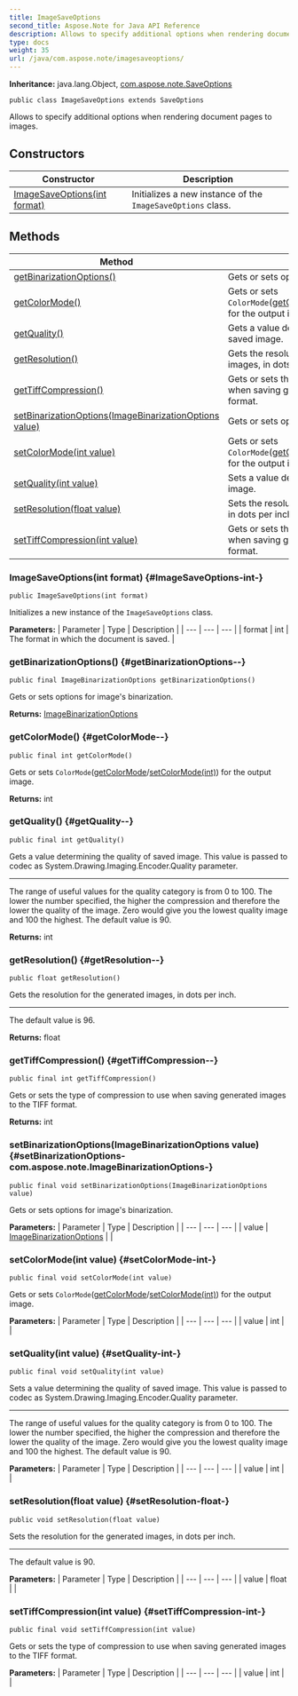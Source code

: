 ```yaml
---
title: ImageSaveOptions
second_title: Aspose.Note for Java API Reference
description: Allows to specify additional options when rendering document pages to images.
type: docs
weight: 35
url: /java/com.aspose.note/imagesaveoptions/
---
```


**Inheritance:**
java.lang.Object, [com.aspose.note.SaveOptions](../../com.aspose.note/saveoptions)
```
public class ImageSaveOptions extends SaveOptions
```

Allows to specify additional options when rendering document pages to images.
## Constructors

| Constructor | Description |
| --- | --- |
| [ImageSaveOptions(int format)](#ImageSaveOptions-int-) | Initializes a new instance of the `ImageSaveOptions` class. |
## Methods

| Method | Description |
| --- | --- |
| [getBinarizationOptions()](#getBinarizationOptions--) | Gets or sets options for image's binarization. |
| [getColorMode()](#getColorMode--) | Gets or sets `ColorMode`([getColorMode](../../com.aspose.note/imagesaveoptions\#getColorMode--)/[setColorMode(int)](../../com.aspose.note/imagesaveoptions\#setColorMode-int-)) for the output image. |
| [getQuality()](#getQuality--) | Gets a value determining the quality of saved image. |
| [getResolution()](#getResolution--) | Gets the resolution for the generated images, in dots per inch. |
| [getTiffCompression()](#getTiffCompression--) | Gets or sets the type of compression to use when saving generated images to the TIFF format. |
| [setBinarizationOptions(ImageBinarizationOptions value)](#setBinarizationOptions-com.aspose.note.ImageBinarizationOptions-) | Gets or sets options for image's binarization. |
| [setColorMode(int value)](#setColorMode-int-) | Gets or sets `ColorMode`([getColorMode](../../com.aspose.note/imagesaveoptions\#getColorMode--)/[setColorMode(int)](../../com.aspose.note/imagesaveoptions\#setColorMode-int-)) for the output image. |
| [setQuality(int value)](#setQuality-int-) | Sets a value determining the quality of saved image. |
| [setResolution(float value)](#setResolution-float-) | Sets the resolution for the generated images, in dots per inch. |
| [setTiffCompression(int value)](#setTiffCompression-int-) | Gets or sets the type of compression to use when saving generated images to the TIFF format. |
### ImageSaveOptions(int format) {#ImageSaveOptions-int-}
```
public ImageSaveOptions(int format)
```


Initializes a new instance of the `ImageSaveOptions` class.

**Parameters:**
| Parameter | Type | Description |
| --- | --- | --- |
| format | int | The format in which the document is saved. |

### getBinarizationOptions() {#getBinarizationOptions--}
```
public final ImageBinarizationOptions getBinarizationOptions()
```


Gets or sets options for image's binarization.

**Returns:**
[ImageBinarizationOptions](../../com.aspose.note/imagebinarizationoptions)
### getColorMode() {#getColorMode--}
```
public final int getColorMode()
```


Gets or sets `ColorMode`([getColorMode](../../com.aspose.note/imagesaveoptions\#getColorMode--)/[setColorMode(int)](../../com.aspose.note/imagesaveoptions\#setColorMode-int-)) for the output image.

**Returns:**
int
### getQuality() {#getQuality--}
```
public final int getQuality()
```


Gets a value determining the quality of saved image. This value is passed to codec as System.Drawing.Imaging.Encoder.Quality parameter.

--------------------

The range of useful values for the quality category is from 0 to 100. The lower the number specified, the higher the compression and therefore the lower the quality of the image. Zero would give you the lowest quality image and 100 the highest. The default value is 90.

**Returns:**
int
### getResolution() {#getResolution--}
```
public float getResolution()
```


Gets the resolution for the generated images, in dots per inch.

--------------------

The default value is 96.

**Returns:**
float
### getTiffCompression() {#getTiffCompression--}
```
public final int getTiffCompression()
```


Gets or sets the type of compression to use when saving generated images to the TIFF format.

**Returns:**
int
### setBinarizationOptions(ImageBinarizationOptions value) {#setBinarizationOptions-com.aspose.note.ImageBinarizationOptions-}
```
public final void setBinarizationOptions(ImageBinarizationOptions value)
```


Gets or sets options for image's binarization.

**Parameters:**
| Parameter | Type | Description |
| --- | --- | --- |
| value | [ImageBinarizationOptions](../../com.aspose.note/imagebinarizationoptions) |  |

### setColorMode(int value) {#setColorMode-int-}
```
public final void setColorMode(int value)
```


Gets or sets `ColorMode`([getColorMode](../../com.aspose.note/imagesaveoptions\#getColorMode--)/[setColorMode(int)](../../com.aspose.note/imagesaveoptions\#setColorMode-int-)) for the output image.

**Parameters:**
| Parameter | Type | Description |
| --- | --- | --- |
| value | int |  |

### setQuality(int value) {#setQuality-int-}
```
public final void setQuality(int value)
```


Sets a value determining the quality of saved image. This value is passed to codec as System.Drawing.Imaging.Encoder.Quality parameter.

--------------------

The range of useful values for the quality category is from 0 to 100. The lower the number specified, the higher the compression and therefore the lower the quality of the image. Zero would give you the lowest quality image and 100 the highest. The default value is 90.

**Parameters:**
| Parameter | Type | Description |
| --- | --- | --- |
| value | int |  |

### setResolution(float value) {#setResolution-float-}
```
public void setResolution(float value)
```


Sets the resolution for the generated images, in dots per inch.

--------------------

The default value is 90.

**Parameters:**
| Parameter | Type | Description |
| --- | --- | --- |
| value | float |  |

### setTiffCompression(int value) {#setTiffCompression-int-}
```
public final void setTiffCompression(int value)
```


Gets or sets the type of compression to use when saving generated images to the TIFF format.

**Parameters:**
| Parameter | Type | Description |
| --- | --- | --- |
| value | int |  |

